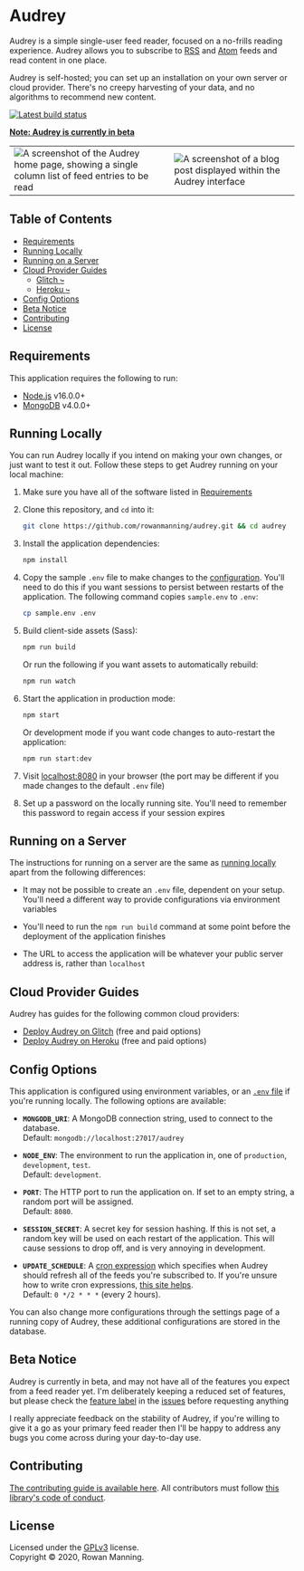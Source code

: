 
# Audrey

Audrey is a simple single-user feed reader, focused on a no-frills reading experience. Audrey allows you to subscribe to [RSS](https://en.wikipedia.org/wiki/RSS) and [Atom](https://en.wikipedia.org/wiki/Atom_(Web_standard)) feeds and read content in one place.

Audrey is self-hosted; you can set up an installation on your own server or cloud provider. There's no creepy harvesting of your data, and no algorithms to recommend new content.

[![Latest build status](https://github.com/rowanmanning/audrey/workflows/CI/badge.svg?event=push)](https://github.com/rowanmanning/audrey/actions?query=workflow%3ACI)

**[Note: Audrey is currently in beta](#beta-notice)**

<table>
  <tbody>
    <tr>
      <td>
        <img src="https://user-images.githubusercontent.com/138944/100798817-0d315e80-341c-11eb-8d68-e8a6862425ad.png" alt="A screenshot of the Audrey home page, showing a single column list of feed entries to be read" />
      </td>
      <td>
        <img src="https://user-images.githubusercontent.com/138944/100799120-7d3fe480-341c-11eb-9093-e8cc0bcf27ad.png" alt="A screenshot of a blog post displayed within the Audrey interface" />
      </td>
    </tr>
  </tbody>
</table>


## Table of Contents

  * [Requirements](#requirements)
  * [Running Locally](#running-locally)
  * [Running on a Server](#running-on-a-server)
  * [Cloud Provider Guides](#cloud-provider-guides)
    * [Glitch `↪`](docs/guide/glitch.md)
    * [Heroku `↪`](docs/guide/heroku.md)
  * [Config Options](#config-options)
  * [Beta Notice](#beta-notice)
  * [Contributing](#contributing)
  * [License](#license)


## Requirements

This application requires the following to run:

  * [Node.js](https://nodejs.org/) v16.0.0+
  * [MongoDB](https://www.mongodb.com/) v4.0.0+


## Running Locally

You can run Audrey locally if you intend on making your own changes, or just want to test it out. Follow these steps to get Audrey running on your local machine:

  1. Make sure you have all of the software listed in [Requirements](#requirements)

  2. Clone this repository, and `cd` into it:

        ```sh
        git clone https://github.com/rowanmanning/audrey.git && cd audrey
        ```

  3. Install the application dependencies:

        ```sh
        npm install
        ```

  4. Copy the sample `.env` file to make changes to the [configuration](#config-options). You'll need to do this if you want sessions to persist between restarts of the application. The following command copies `sample.env` to `.env`:

        ```sh
        cp sample.env .env
        ```

  5. Build client-side assets (Sass):

        ```sh
        npm run build
        ```

        Or run the following if you want assets to automatically rebuild:

        ```sh
        npm run watch
        ```

  6. Start the application in production mode:

        ```sh
        npm start
        ```

        Or development mode if you want code changes to auto-restart the application:

        ```sh
        npm run start:dev
        ```

  7. Visit [localhost:8080](http://localhost:8080/) in your browser (the port may be different if you made changes to the default `.env` file)

  8. Set up a password on the locally running site. You'll need to remember this password to regain access if your session expires


## Running on a Server

The instructions for running on a server are the same as [running locally](#running-locally) apart from the following differences:

  * It may not be possible to create an `.env` file, dependent on your setup. You'll need a different way to provide configurations via environment variables

  * You'll need to run the `npm run build` command at some point before the deployment of the application finishes

  * The URL to access the application will be whatever your public server address is, rather than `localhost`


## Cloud Provider Guides

Audrey has guides for the following common cloud providers:

  * [Deploy Audrey on Glitch](docs/guide/glitch.md) (free and paid options)
  * [Deploy Audrey on Heroku](docs/guide/heroku.md) (free and paid options)


## Config Options

This application is configured using environment variables, or an [`.env` file](https://github.com/motdotla/dotenv) if you're running locally. The following options are available:

  - **`MONGODB_URI`**: A MongoDB connection string, used to connect to the database.<br/>
    Default: `mongodb://localhost:27017/audrey`

  - **`NODE_ENV`**: The environment to run the application in, one of `production`, `development`, `test`.<br/>
    Default: `development`.

  - **`PORT`**: The HTTP port to run the application on. If set to an empty string, a random port will be assigned.<br/>
    Default: `8080`.

  - **`SESSION_SECRET`**: A secret key for session hashing. If this is not set, a random key will be used on each restart of the application. This will cause sessions to drop off, and is very annoying in development.

  - **`UPDATE_SCHEDULE`**: A [cron expression](https://en.wikipedia.org/wiki/Cron#Overview) which specifies when Audrey should refresh all of the feeds you're subscribed to. If you're unsure how to write cron expressions, [this site helps](https://crontab.guru/).<br/>
    Default: `0 */2 * * *` (every 2 hours).

You can also change more configurations through the settings page of a running copy of Audrey, these additional configurations are stored in the database.


## Beta Notice

Audrey is currently in beta, and may not have all of the features you expect from a feed reader yet. I'm deliberately keeping a reduced set of features, but please check the [feature label](https://github.com/rowanmanning/audrey/issues?q=is%3Aissue+label%3Afeature) in the [issues](https://github.com/rowanmanning/audrey/issues) before requesting anything

I really appreciate feedback on the stability of Audrey, if you're willing to give it a go as your primary feed reader then I'll be happy to address any bugs you come across during your day-to-day use.


## Contributing

[The contributing guide is available here](docs/contributing.md). All contributors must follow [this library's code of conduct](docs/code_of_conduct.md).


## License

Licensed under the [GPLv3](LICENSE) license.<br/>
Copyright &copy; 2020, Rowan Manning.

